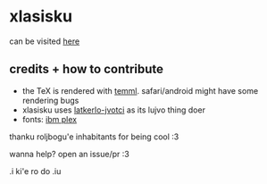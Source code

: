 # xlasisku

can be visited [here](https://berrymot.github.io/xlasisku)

## credits + how to contribute

- the TeX is rendered with [temml](https://github.com/ronkok/Temml). safari/android might have some rendering bugs
- xlasisku uses [latkerlo-jvotci](https://github.com/latkerlo/latkerlo-jvotci) as its lujvo thing doer
- fonts: [ibm plex](https://github.com/IBM/plex)

thanku roljbogu'e inhabitants for being cool :3

wanna help? open an issue/pr :3

.i ki'e ro do .iu